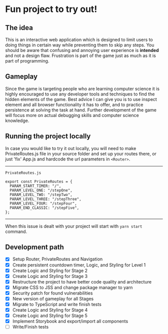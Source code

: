 # Fun project to try out!

## The idea

This is an interactive web application which is designed to limit users to doing things in certain way while preventing them to skip any steps. You should be aware that confusing and annoying user experience is **intended** and not a design flaw. Frustration is part of the game just as much as it is part of programming.

## Gameplay

Since the game is targeting people who are learning computer science it is highly encouraged to use any developer tools and techniques to find the hidden elements of the game. Best advice I can give you is to use inspect element and all browser functionality it has to offer, and to practice persistence at solving the task at hand. Further development of the game will focus more on actual debugging skills and computer science knowledge.

## Running the project locally

In case you would like to try it out locally, you will need to make PrivateRoutes.js file in your source folder and set up your routes there, or just 'fix' App.js and hardcode the url parameters in `<Router>`.

---

`PrivateRoutes.js`

```
export const PrivateRoutes = {
  PARAM_START_TIMER: "/",
  PARAM_LEVEL_ONE: "/stepOne",
  PARAM_LEVEL_TWO: "/stepTwo",
  PARAM_LEVEL_THREE: "/stepThree",
  PARAM_LEVEL_FOUR: "/stepFour",
  PARAM_END_CLASSIC: "/stepFive",
};
```

---

When this issue is dealt with your project will start with `yarn start` command.

## Development path

- [x] Setup Router, PrivateRoutes and Navigation
- [x] Create persistent countdown timer, Logic, and Styling for Level 1
- [x] Create Logic and Styling for Stage 2
- [x] Create Logic and Styling for Stage 3
- [x] Restructure the project to have better code quality and architecture
- [x] Migrate CSS to JSS and change package manager to yarn
- [x] Security patch for found vulnerabilities
- [x] New version of gameplay for all Stages
- [x] Migrate to TypeScript and write finish tests
- [x] Create Logic and Styling for Stage 4
- [x] Create Logic and Styling for Stage 5
- [x] Implement Storybook and export/import all components
- [ ] Write/Finish tests
